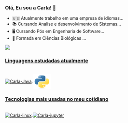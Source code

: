 ### Olá, Eu sou a Carla!  👋

- 🇺🇸  Atualmente trabalho em uma  empresa de idiomas...
- 📚  Cursando Analise e desenvolvimento de Sistemas...
- 🖥️  Cursando Pós em Engenharia de Software...
- 🌱  Formada em Ciências Biológicas ...

 <div>
  <a href="https://github.com/carlaallmeida">
  <img height="180em" src="https://github-readme-stats.vercel.app/api?username=carlaallmeida&show_icons=true&theme=tokyonight&include_all_commits=true&count_private=true"/>
</div>
 
  ### Linguagens estudadas atualmente

  <div style="display: inline_block"><br> 
  <img align="center" alt="Carla-Java" right="50" width="60"  <img src="https://cdn.jsdelivr.net/gh/devicons/devicon/icons/java/java-original.svg" />
  <img align="center" alt="Carla-Python" height="50" width="60" src="https://raw.githubusercontent.com/devicons/devicon/master/icons/python/python-original.svg">  
   
 ### Tecnologias mais usadas no meu cotidiano
   
  <div style="display: inline_block"><br> 
  <img align="center" alt="Carla-linux" right="50" width="60" <img src="https://cdn.jsdelivr.net/gh/devicons/devicon/icons/linux/linux-original.svg" />
  <img align="center" alt="Carla-jupyter" height="50" width="60"src="https://cdn.jsdelivr.net/gh/devicons/devicon/icons/jupyter/jupyter-original-wordmark.svg" />
